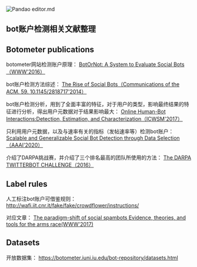 

![Pandao editor.md](https://pandao.github.io/editor.md/images/logos/editormd-logo-180x180.png "Pandao editor.md")



## bot账户检测相关文献整理



## Botometer publications

botometer网站检测账户原理：
[BotOrNot: A System to Evaluate Social Bots（WWW'2016）](https://arxiv.org/abs/1602.00975 "BotOrNot: A System to Evaluate Social Bots")

bot账户检测方法综述：
[The Rise of Social Bots（Communications of the ACM. 59. 10.1145/2818717'2014）](https://arxiv.org/pdf/1407.5225.pdf "The Rise of Social Bots")

bot账户检测分析，用到了全面丰富的特征，对于用户的类型，影响最终结果的特征进行分析，得出用户元数据对于结果影响最大：
[Online Human-Bot Interactions:Detection, Estimation, and Characterization（ICWSM'2017）](https://arxiv.org/abs/1703.03107 "Online Human-Bot Interactions: Detection, Estimation, and Characterization")

只利用用户元数据，以及与速率有关的指标（发帖速率等）检测bot账户：
[Scalable and Generalizable Social Bot Detection through Data Selection（AAAI'2020）](https://arxiv.org/abs/1911.09179 "Scalable and Generalizable Social Bot Detection through Data Selection")

介绍了DARPA挑战赛，并介绍了三个排名最高的团队所使用的方法：
[The DARPA TWITTERBOT CHALLENGE（2016）](https://www.researchgate.net/publication/291437335_The_DARPA_Twitter_Bot_Challenge "The DARPA TWITTERBOT CHALLENGE")

## Label rules 

人工标注bot账户可借鉴规则：
http://wafi.iit.cnr.it/fake/fake/crowdflower/instructions/

对应文章：
[The paradigm-shift of social spambots Evidence, theories, and tools for the arms race(WWW'2017)](https://arxiv.org/pdf/1701.03017.pdf "The paradigm-shift of social spambots Evidence, theories, and tools for the arms race")

## Datasets

开放数据集：
https://botometer.iuni.iu.edu/bot-repository/datasets.html

